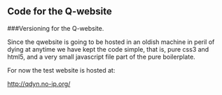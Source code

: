 Code for the Q-website
--------------------------------------------------------------------------------

###Versioning for the Q-website.

Since the qwebsite is going to be hosted in an oldish machine in peril of dying
at anytime we have kept the code simple, that is, pure css3 and html5, and a
very small javascript file part of the pure boilerplate.

For now the test website is hosted at:

http://qdyn.no-ip.org/

